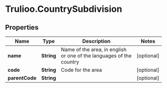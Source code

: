 # Trulioo.CountrySubdivision

## Properties

Name | Type | Description | Notes
------------ | ------------- | ------------- | -------------
**name** | **String** | Name of the area, in english or one of the languages of the country | [optional] 
**code** | **String** | Code for the area | [optional] 
**parentCode** | **String** |  | [optional] 


